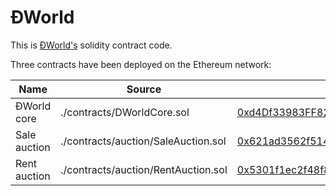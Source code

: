 ÐWorld
======

This is [ÐWorld's](https://dworld.io) solidity contract code.

Three contracts have been deployed on the Ethereum network:

| Name         | Source                              | Address                                                                                                               |
| ------------ | ----------------------------------- | --------------------------------------------------------------------------------------------------------------------- |
| ÐWorld core  | ./contracts/DWorldCore.sol          | [0xd4Df33983FF82CE4469c6ea3CFf390403E58d90A](https://etherscan.io/address/0xd4df33983ff82ce4469c6ea3cff390403e58d90a) |
| Sale auction | ./contracts/auction/SaleAuction.sol | [0x621ad3562f5141c4a0e7cad958b8b524d356332b](https://etherscan.io/address/0x621ad3562f5141c4a0e7cad958b8b524d356332b) |
| Rent auction | ./contracts/auction/RentAuction.sol | [0x5301f1ec2f48f86bbd5291dfd7998a3d733a3245](https://etherscan.io/address/0x5301f1ec2f48f86bbd5291dfd7998a3d733a3245) |

